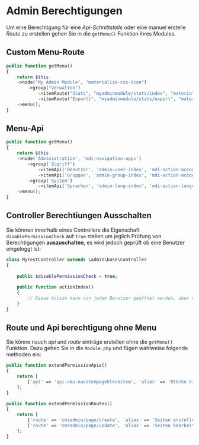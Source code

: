 Admin Berechtigungen
====================

Um eine Berechtigung für eine *Api-Schnittstelle* oder eine manuel erstelle *Route* zu erstellen gehen Sie in die `getMenu()` Funktion ihres Modules.

Custom Menu-Route
-------------
```php
public function getMenu()
{
    return $this
    ->node("My Admin Module", "materialize-css-icon")
        ->group("Verwalten")
            ->itemRoute("Stats", "myadminmodule/stats/index", "materialize-css-icon")
            ->itemRoute("Export)", "myadminmodule/stats/export", "materialize-css-icon")
    ->menu();
}
```

Menu-Api
-------
```php
public function getMenu()
{
    return $this
    ->node('Administration', 'mdi-navigation-apps')
        ->group('Zugriff')
            ->itemApi('Benutzer', 'admin-user-index', 'mdi-action-account-circle', 'api-admin-user')
            ->itemApi('Gruppen', 'admin-group-index', 'mdi-action-account-child', 'api-admin-group')
        ->group('System')
            ->itemApi('Sprachen', 'admin-lang-index', 'mdi-action-language', 'api-admin-lang')
    ->menu();
}
```

Controller Berechtiungen Ausschalten
------------------------------------
Sie können innerhalb eines Controllers die Eigenschaft `disablePermissionCheck` auf `true` stellen um jeglich Prüfung von Berechtigungen **auszuschalten**, es wird jedoch geprüft ob eine Benutzer eingeloggt ist:

```php
class MyTestController extends \admin\base\Controller
{
    
    public $disablePermissionCheck = true;
    
    public function actionIndex()
    {
        // Diese Action kann von jedem Benutzer geöffnet werden, aber nicht einem Fremden-Gast der nicht in der Administration eingeloggt ist.
    }
}
```

Route und Api berechtigung ohne Menu
------------------------------------
Sie könne nauch *api* und *route* einträge erstellen ohne die `getMenu()` Funktion. Dazu gehen Sie in die `Module.php` und fügen wahlweise folgende methoden ein:

```php
public function extendPermissionApis()
{
    return [
        ['api' => 'api-cms-navitempageblockitem', 'alias' => 'Blöcke einfügen und verschieben'],
    ];
}

public function extendPermissionRoutes()
{
    return [
        ['route' => 'cmsadmin/page/create', 'alias' => 'Seiten erstellen'],
        ['route' => 'cmsadmin/page/update', 'alias' => 'Seiten bearbeiten'],
    ];
}
```
